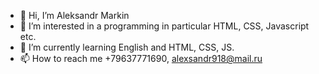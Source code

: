 - 👋 Hi, I’m Aleksandr Markin
- 👀 I’m interested in a programming in particular HTML, CSS, Javascript etc.
- 🌱 I’m currently learning English and HTML, CSS, JS.
- 📫 How to reach me +79637771690, alexsandr918@mail.ru

<!---
AleksandrMarkin/AleksandrMarkin is a ✨ special ✨ repository because its `README.md` (this file) appears on your GitHub profile.
You can click the Preview link to take a look at your changes.
--->
